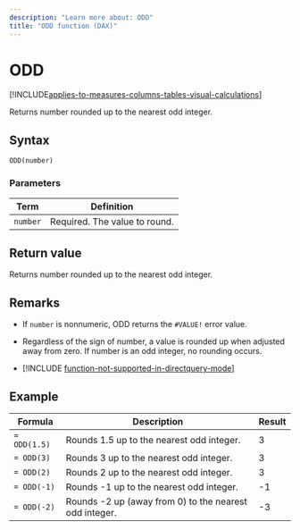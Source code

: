 ```yaml
---
description: "Learn more about: ODD"
title: "ODD function (DAX)"
---
```

# ODD

[!INCLUDE[applies-to-measures-columns-tables-visual-calculations](includes/applies-to-measures-columns-tables-visual-calculations.md)]

Returns number rounded up to the nearest odd integer.  
  
## Syntax  
  
```dax
ODD(number)  
```
  
### Parameters  
  
|Term|Definition|  
|--------|--------------|  
|`number`|Required. The value to round.|  
  
## Return value

Returns number rounded up to the nearest odd integer.  
  
## Remarks

- If `number` is nonnumeric, ODD returns the `#VALUE!` error value.  
  
- Regardless of the sign of number, a value is rounded up when adjusted away from zero. If number is an odd integer, no rounding occurs.  

- [!INCLUDE [function-not-supported-in-directquery-mode](includes/function-not-supported-in-directquery-mode.md)]

## Example  
  
|Formula|Description|Result|  
|-----------|---------------|----------|  
|`= ODD(1.5)`|Rounds 1.5 up to the nearest odd integer.|3|  
|`= ODD(3)`|Rounds 3 up to the nearest odd integer.|3|  
|`= ODD(2)`|Rounds 2 up to the nearest odd integer.|3|  
|`= ODD(-1)`|Rounds -1 up to the nearest odd integer.|-1|  
|`= ODD(-2)`|Rounds -2 up (away from 0) to the nearest odd integer.|-3|  
